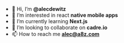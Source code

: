 - 👋 Hi, I’m **@alecdewitz**
- 👀 I’m interested in react **native mobile apps**
- 🌱 I’m currently learning **Next.js**
- 💞️ I’m looking to collaborate on **cadre.io**
- 📫 How to reach me **alec@a8z.com**
